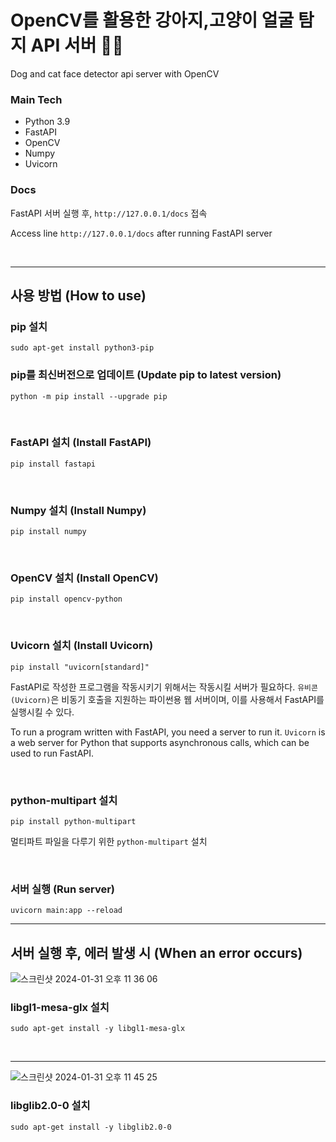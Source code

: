 # OpenCV를 활용한 강아지,고양이 얼굴 탐지 API 서버 🐶🐱
Dog and cat face detector api server with OpenCV

### Main Tech
- Python 3.9
- FastAPI
- OpenCV
- Numpy
- Uvicorn


### Docs
FastAPI 서버 실행 후, `http://127.0.0.1/docs` 접속

Access line `http://127.0.0.1/docs` after running FastAPI server

<br>

---

## 사용 방법 (How to use)

### pip 설치
```shell
sudo apt-get install python3-pip
```

### pip를 최신버전으로 업데이트 (Update pip to latest version)
```shell
python -m pip install --upgrade pip
```

<br>

### FastAPI 설치 (Install FastAPI)
```shell
pip install fastapi
```

<br>

### Numpy 설치 (Install Numpy)
```shell
pip install numpy
```

<br>

### OpenCV 설치 (Install OpenCV)
```shell
pip install opencv-python
```

<br>

### Uvicorn 설치 (Install Uvicorn)
```shell
pip install "uvicorn[standard]"
```

FastAPI로 작성한 프로그램을 작동시키기 위해서는 작동시킬 서버가 필요하다.
`유비콘(Uvicorn)`은 비동기 호출을 지원하는 파이썬용 웹 서버이며, 이를 사용해서 FastAPI를 실행시킬 수 있다.

To run a program written with FastAPI, you need a server to run it.
`Uvicorn` is a web server for Python that supports asynchronous calls, which can be used to run FastAPI.

<br>

### python-multipart 설치
```shell
pip install python-multipart
```
멀티파트 파일을 다루기 위한 `python-multipart` 설치

<br>

### 서버 실행 (Run server)
```shell
uvicorn main:app --reload
```

---

## 서버 실행 후, 에러 발생 시 (When an error occurs)

![스크린샷 2024-01-31 오후 11 36 06](https://github.com/Team-Petudio/Petudio-PetFaceDetect-Server/assets/84304802/8cb2fb36-5398-4bea-8ed6-753f710782e5)

### libgl1-mesa-glx 설치
```shell
sudo apt-get install -y libgl1-mesa-glx
```

<br>

---


![스크린샷 2024-01-31 오후 11 45 25](https://github.com/Team-Petudio/Petudio-PetFaceDetect-Server/assets/84304802/5aff4bff-22e5-4d6a-af0c-ddb86eda9bce)

### libglib2.0-0 설치
```shell
sudo apt-get install -y libglib2.0-0
```
